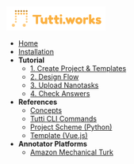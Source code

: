 <img src="./_media/logo_works.svg" width="200" />

- [Home](/)
- [Installation](installation.md)
- **Tutorial**
  - [1. Create Project & Templates](tutorial/project-template.md)
  - [2. Design Flow](tutorial/flow.md)
  - [3. Upload Nanotasks](tutorial/nanotask.md)
  - [4. Check Answers](tutorial/answer.md)
- **References**
  - [Concepts](guide/concepts.md)
  - [Tutti CLI Commands](guide/cli.md)
  - [Project Scheme (Python)](guide/ref_scheme.md)
  - [Template (Vue.js)](guide/ref_template.md)
- **Annotator Platforms**
  - [Amazon Mechanical Turk](platform/mturk.md)
